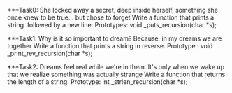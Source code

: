 ***Task0: She locked away a secret, deep inside herself, something she once knew to be true... but chose to forget
   Write a function that prints a string .followed by a new line.
   Prototypes: void _puts_recursion(char *s);

***Task1: Why is it so important to dream? Because, in my dreams we are together
   Write a function that prints a string in reverse. Prototype : void _print_rev_recursion(char *s);

***Task2: Dreams feel real while we're in them. It's only when we wake up that we realize something was actually strange
    Write a function that returns the length of a string.
    Prototype: int _strlen_recursion(char *s);


